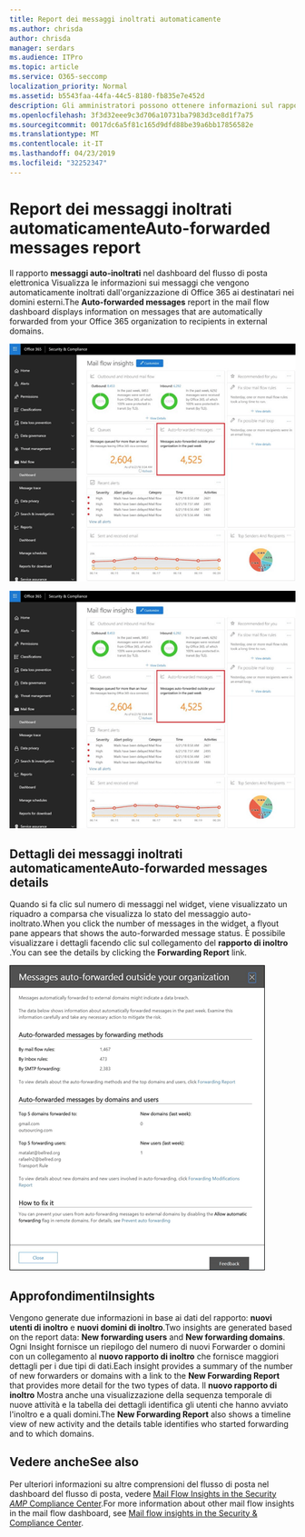 ```yaml
---
title: Report dei messaggi inoltrati automaticamente
ms.author: chrisda
author: chrisda
manager: serdars
ms.audience: ITPro
ms.topic: article
ms.service: O365-seccomp
localization_priority: Normal
ms.assetid: b5543faa-44fa-44c5-8180-fb835e7e452d
description: Gli amministratori possono ottenere informazioni sul rapporto messaggi auto-inoltrati nel dashboard del flusso di posta nel centro conformità di Office 365 Security &.
ms.openlocfilehash: 3f3d32eee9c3d706a10731ba7983d3ce8d1f7a75
ms.sourcegitcommit: 0017dc6a5f81c165d9dfd88be39a6bb17856582e
ms.translationtype: MT
ms.contentlocale: it-IT
ms.lasthandoff: 04/23/2019
ms.locfileid: "32252347"
---
```

# <a name="auto-forwarded-messages-report"></a><span data-ttu-id="1ad92-103">Report dei messaggi inoltrati automaticamente</span><span class="sxs-lookup"><span data-stu-id="1ad92-103">Auto-forwarded messages report</span></span>

<span data-ttu-id="1ad92-104">Il rapporto **messaggi auto-inoltrati** nel dashboard del flusso di posta elettronica Visualizza le informazioni sui messaggi che vengono automaticamente inoltrati dall'organizzazione di Office 365 ai destinatari nei domini esterni.</span><span class="sxs-lookup"><span data-stu-id="1ad92-104">The **Auto-forwarded messages** report in the mail flow dashboard displays information on messages that are automatically forwarded from your Office 365 organization to recipients in external domains.</span></span>

![x](media/8bc2600b-71c3-4b37-b4d0-9435fe0cfc8d.png)

![Il rapporto messaggi auto-inoltrati nel dashboard del flusso di posta elettronica nel centro sicurezza e conformità di Office 365 &](media/8bc2600b-71c3-4b37-b4d0-9435fe0cfc8d.png)

## <a name="auto-forwarded-messages-details"></a><span data-ttu-id="1ad92-107">Dettagli dei messaggi inoltrati automaticamente</span><span class="sxs-lookup"><span data-stu-id="1ad92-107">Auto-forwarded messages details</span></span>

<span data-ttu-id="1ad92-108">Quando si fa clic sul numero di messaggi nel widget, viene visualizzato un riquadro a comparsa che visualizza lo stato del messaggio auto-inoltrato.</span><span class="sxs-lookup"><span data-stu-id="1ad92-108">When you click the number of messages in the widget, a flyout pane appears that shows the auto-forwarded message status.</span></span> <span data-ttu-id="1ad92-109">È possibile visualizzare i dettagli facendo clic sul collegamento del **rapporto di inoltro** .</span><span class="sxs-lookup"><span data-stu-id="1ad92-109">You can see the details by clicking the **Forwarding Report** link.</span></span>

![Il riquadro a comparsa dei dettagli per il rapporto messaggi auto-inoltrati nel centro conformità & sicurezza di Office 365](media/87d0fb1e-d2ef-4901-b17c-ec32d23a539e.png)

## <a name="insights"></a><span data-ttu-id="1ad92-111">Approfondimenti</span><span class="sxs-lookup"><span data-stu-id="1ad92-111">Insights</span></span>

<span data-ttu-id="1ad92-112">Vengono generate due informazioni in base ai dati del rapporto: **nuovi utenti di inoltro** e **nuovi domini di inoltro**.</span><span class="sxs-lookup"><span data-stu-id="1ad92-112">Two insights are generated based on the report data: **New forwarding users** and **New forwarding domains**.</span></span> <span data-ttu-id="1ad92-113">Ogni Insight fornisce un riepilogo del numero di nuovi Forwarder o domini con un collegamento al **nuovo rapporto di inoltro** che fornisce maggiori dettagli per i due tipi di dati.</span><span class="sxs-lookup"><span data-stu-id="1ad92-113">Each insight provides a summary of the number of new forwarders or domains with a link to the **New Forwarding Report** that provides more detail for the two types of data.</span></span> <span data-ttu-id="1ad92-114">Il **nuovo rapporto di inoltro** Mostra anche una visualizzazione della sequenza temporale di nuove attività e la tabella dei dettagli identifica gli utenti che hanno avviato l'inoltro e a quali domini.</span><span class="sxs-lookup"><span data-stu-id="1ad92-114">The **New Forwarding Report** also shows a timeline view of new activity and the details table identifies who started forwarding and to which domains.</span></span>

## <a name="see-also"></a><span data-ttu-id="1ad92-115">Vedere anche</span><span class="sxs-lookup"><span data-stu-id="1ad92-115">See also</span></span>

<span data-ttu-id="1ad92-116">Per ulteriori informazioni su altre comprensioni del flusso di posta nel dashboard del flusso di posta, vedere [Mail Flow Insights in the Security _AMP_ Compliance Center](mail-flow-insights.md).</span><span class="sxs-lookup"><span data-stu-id="1ad92-116">For more information about other mail flow insights in the mail flow dashboard, see [Mail flow insights in the Security & Compliance Center](mail-flow-insights.md).</span></span>
